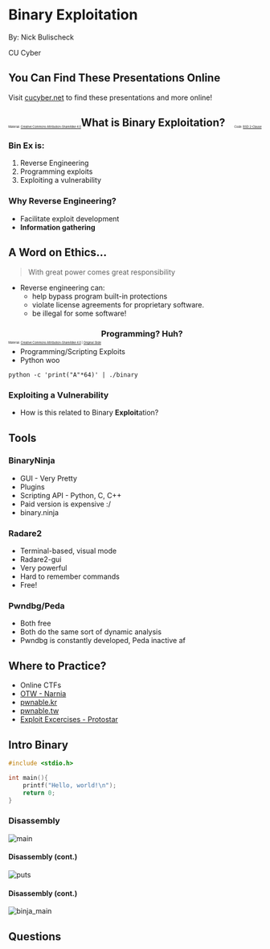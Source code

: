 # Binary Exploitation

By: Nick Bulischeck

CU Cyber


## You Can Find These Presentations Online

Visit [cucyber.net](https://cucyber.net/) to find these presentations and more online!

<span style="padding-top: 6em; font-size: 0.4em; float: left;">Material: <a href="https://tldrlegal.com/license/creative-commons-attribution-sharealike-4.0-international-(cc-by-sa-4.0)">Creative Commons Attribution-ShareAlike 4.0</a></span><span style="padding-top: 6em; font-size: 0.4em; float: right;">Code: <a href="https://tldrlegal.com/license/bsd-2-clause-license-(freebsd)">BSD 2-Clause</a></span>



## What is Binary Exploitation?


### Bin Ex is:

1. Reverse Engineering
2. Programming exploits
3. Exploiting a vulnerability


### Why Reverse Engineering?

* Facilitate exploit development
* **Information gathering**


## A Word on Ethics...

>	With great power comes great responsibility

+	Reverse engineering can:
	+	help bypass program built-in protections
	+	violate license agreements for proprietary software.
	+	be illegal for some software!

<span style="padding-top: 6em; font-size: 0.4em; float: left;">Material: <a href="https://tldrlegal.com/license/creative-commons-attribution-sharealike-4.0-international-(cc-by-sa-4.0)">Creative Commons Attribution-ShareAlike 4.0</a> |  <a href="https://cucyber.net/presentations/analysis/exploitable/#/2/1">Original Slide</a></span>


### Programming? Huh?

* Programming/Scripting Exploits
* Python woo

`python -c 'print("A"*64)' | ./binary`


### Exploiting a Vulnerability

* How is this related to Binary **Exploit**ation?


## Tools


### BinaryNinja

* GUI - Very Pretty
* Plugins
* Scripting API - Python, C, C++
* Paid version is expensive :/
* binary.ninja


### Radare2

* Terminal-based, visual mode
* Radare2-gui
* Very powerful
* Hard to remember commands
* Free!


### Pwndbg/Peda

* Both free
* Both do the same sort of dynamic analysis
* Pwndbg is constantly developed, Peda inactive af


## Where to Practice?

* Online CTFs
* [OTW - Narnia](http://overthewire.org/wargames/narnia/)
* [pwnable.kr](http://pwnable.kr)
* [pwnable.tw](https://pwnable.tw)
* [Exploit Excercises - Protostar](https://exploit-exercises.com/protostar/)


## Intro Binary

```C
#include <stdio.h>

int main(){
	printf("Hello, world!\n");
	return 0;
}
```


### Disassembly

![main](disassemble_main.png)


#### Disassembly (cont.)

![puts](puts.png)


#### Disassembly (cont.)

![binja_main](binaryninja.png)


## Questions
